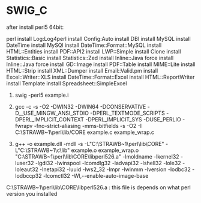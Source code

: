 # SWIG_C
after install perl5 64bit:

perl
install Log:Log4perl
install Config:Auto
install DBI
install MySQL
install DateTime
install MySQl
install DateTime::Format::MySQL
install HTML::Entities
install PDF::API2
install LWP::Simple
install Clone
install Statistics::Basic
install Statistics::Zed
install Inline::Java
force install Inline::Java
force install GD::Image
install PDF::Table
install MIME::Lite
install HTML::Strip
install XML::Dumper
install Email::Valid.pm
install Excel::Writer::XLS
install DateTime::Format::Excel
install HTML::ReportWriter
install Template
install Spreadsheet::SimpleExcel

1.	swig -perl5 example.i

2.	gcc -c -s -O2 -DWIN32 -DWIN64 -DCONSERVATIVE -D__USE_MINGW_ANSI_STDIO -DPERL_TEXTMODE_SCRIPTS -DPERL_IMPLICIT_CONTEXT -DPERL_IMPLICIT_SYS -DUSE_PERLIO -fwrapv -fno-strict-aliasing -mms-bitfields -s -O2   -I C:\STRAWB~1\perl\lib/CORE example.c example_wrap.c

3.	g++ -o example.dll -mdll -s -L"C:\STRAWB~1\perl\lib\CORE" -L"C:\STRAWB~1\c\lib" example.o example_wrap.o   "C:\STRAWB~1\perl\lib\CORE\libperl526.a" -lmoldname -lkernel32 -luser32 -lgdi32 -lwinspool -lcomdlg32 -ladvapi32 -lshell32 -lole32 -loleaut32 -lnetapi32 -luuid -lws2_32 -lmpr -lwinmm -lversion -lodbc32 -lodbccp32 -lcomctl32 -Wl,--enable-auto-image-base

C:\STRAWB~1\perl\lib\CORE\libperl526.a : this file is depends on what perl version you installed

